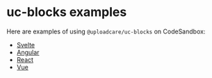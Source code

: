 # uc-blocks examples

Here are examples of using `@uploadcare/uc-blocks` on CodeSandbox:

* [Svelte](https://codesandbox.io/s/github/uploadcare/jsdk-examples/tree/main/svelte-uploader)
* [Angular](https://codesandbox.io/s/github/uploadcare/jsdk-examples/tree/main/angular-uploader)
* [React](https://codesandbox.io/s/github/uploadcare/jsdk-examples/tree/main/react-uploader)
* [Vue](https://codesandbox.io/s/github/uploadcare/jsdk-examples/tree/main/vue-uploader)
